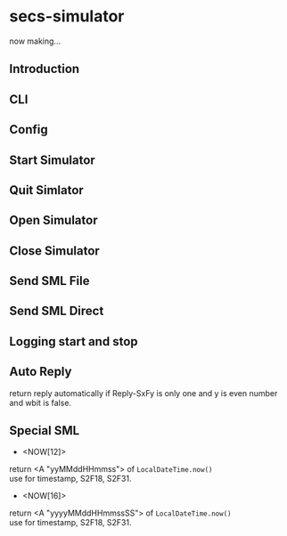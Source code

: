 # secs-simulator

now making...

## Introduction

## CLI

## Config

## Start Simulator

## Quit Simlator

## Open Simulator

## Close Simulator


## Send SML File


## Send SML Direct


## Logging start and stop



## Auto Reply

return reply automatically if Reply-SxFy is only one and y is even number and wbit is false.


## Special SML

- <NOW[12]>

return <A "yyMMddHHmmss"> of `LocalDateTime.now()`  
use for timestamp, S2F18, S2F31.

- <NOW[16]>

return <A "yyyyMMddHHmmssSS"> of `LocalDateTime.now()`  
use for timestamp, S2F18, S2F31.
